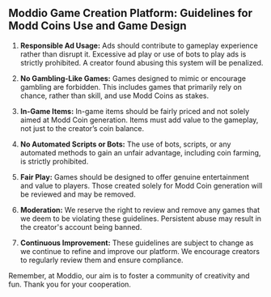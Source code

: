 
## Moddio Game Creation Platform: Guidelines for Modd Coins Use and Game Design

1. **Responsible Ad Usage:** Ads should contribute to gameplay experience rather than disrupt it. Excessive ad play or use of bots to play ads is strictly prohibited. A creator found abusing this system will be penalized.

2. **No Gambling-Like Games:** Games designed to mimic or encourage gambling are forbidden. This includes games that primarily rely on chance, rather than skill, and use Modd Coins as stakes.

3. **In-Game Items:** In-game items should be fairly priced and not solely aimed at Modd Coin generation. Items must add value to the gameplay, not just to the creator’s coin balance. 

4. **No Automated Scripts or Bots:** The use of bots, scripts, or any automated methods to gain an unfair advantage, including coin farming, is strictly prohibited. 

5. **Fair Play:** Games should be designed to offer genuine entertainment and value to players. Those created solely for Modd Coin generation will be reviewed and may be removed.

6. **Moderation:** We reserve the right to review and remove any games that we deem to be violating these guidelines. Persistent abuse may result in the creator's account being banned.

7. **Continuous Improvement:** These guidelines are subject to change as we continue to refine and improve our platform. We encourage creators to regularly review them and ensure compliance. 

Remember, at Moddio, our aim is to foster a community of creativity and fun. Thank you for your cooperation.